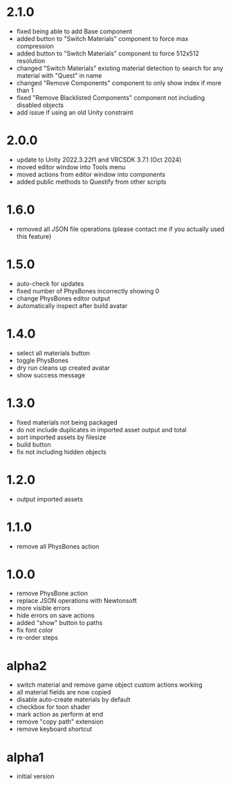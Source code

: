 # 2.1.0

- fixed being able to add Base component
- added button to "Switch Materials" component to force max compression
- added button to "Switch Materials" component to force 512x512 resolution
- changed "Switch Materials" existing material detection to search for any material with "Quest" in name
- changed "Remove Components" component to only show index if more than 1
- fixed "Remove Blacklisted Components" component not including disabled objects
- add issue if using an old Unity constraint

# 2.0.0

- update to Unity 2022.3.22f1 and VRCSDK 3.7.1 (Oct 2024)
- moved editor window into Tools menu
- moved actions from editor window into components
- added public methods to Questify from other scripts

# 1.6.0

- removed all JSON file operations (please contact me if you actually used this feature)

# 1.5.0

- auto-check for updates
- fixed number of PhysBones incorrectly showing 0
- change PhysBones editor output
- automatically inspect after build avatar

# 1.4.0

- select all materials button
- toggle PhysBones
- dry run cleans up created avatar
- show success message

# 1.3.0

- fixed materials not being packaged
- do not include duplicates in imported asset output and total
- sort imported assets by filesize
- build button
- fix not including hidden objects

# 1.2.0

- output imported assets

# 1.1.0

- remove all PhysBones action

# 1.0.0

- remove PhysBone action
- replace JSON operations with Newtonsoft
- more visible errors
- hide errors on save actions
- added "show" button to paths
- fix font color
- re-order steps

# alpha2

- switch material and remove game object custom actions working
- all material fields are now copied
- disable auto-create materials by default
- checkbox for toon shader
- mark action as perform at end
- remove "copy path" extension
- remove keyboard shortcut

# alpha1

- initial version
